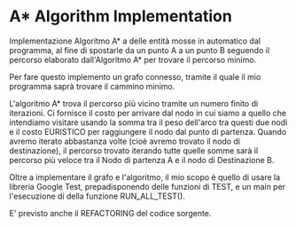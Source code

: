 # A* Algorithm Implementation

Implementazione Algoritmo A* a delle entità mosse in automatico dal programma, al fine
di spostarle da un punto A a un punto B seguendo il percorso elaborato dall'Algoritmo A*
per trovare il percorso minimo. 

Per fare questo implemento un grafo connesso, tramite il quale il mio programma saprà 
trovare il cammino minimo. 

L'algoritmo A* trova il percorso più vicino tramite un numero finito di iterazioni.
Ci fornisce il costo per arrivare dal nodo in cui siamo a quello che intendiamo visitare
usando la somma tra il peso dell'arco tra questi due nodi e il costo EURISTICO per 
raggiungere il nodo dal punto di partenza. Quando avremo iterato abbastanza volte
(cioè avremo trovato il nodo di destinazione), il percorso trovato iterando tutte quelle
somme sarà il percorso più veloce tra il Nodo di partenza A e il nodo di Destinazione B.

Oltre a implementare il grafo e l'algoritmo, il mio scopo è quello di usare la 
libreria Google Test, prepadisponendo delle funzioni di TEST, e un main per l'esecuzione
di della funzione RUN_ALL_TEST().  

E' previsto anche il REFACTORING del codice sorgente.